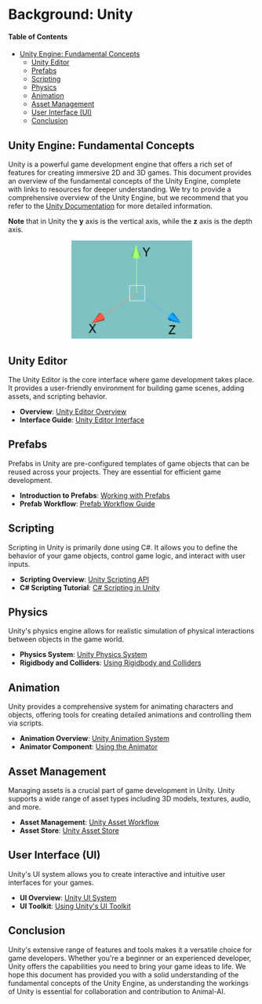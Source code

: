 # Background: Unity

#### Table of Contents

* [Unity Engine: Fundamental Concepts](#Unity-Engine:-Fundamental-Concepts)
  + [Unity Editor](#Unity-Editor)
  + [Prefabs](#Prefabs)
  + [Scripting](#Scripting)
  + [Physics](#Physics)
  + [Animation](#Animation)
  + [Asset Management](#Asset-Management)
  + [User Interface (UI)](#User-Interface-(UI))
  + [Conclusion](#Conclusion)

  
## Unity Engine: Fundamental Concepts

Unity is a powerful game development engine that offers a rich set of features for creating immersive 2D and 3D games. This document provides an overview of the fundamental concepts of the Unity Engine, complete with links to resources for deeper understanding. We try to provide a comprehensive overview of the Unity Engine, but we recommend that you refer to the [Unity Documentation](https://docs.unity3d.com/Manual/index.html) for more detailed information. 

**Note** that in Unity the **y** axis is the vertical axis, while the **z** axis is the depth axis.

<p align="center">
  <img height="200" src="/docs/figs/prefabs/Referential.png">
</p>

## Unity Editor

The Unity Editor is the core interface where game development takes place. It provides a user-friendly environment for building game scenes, adding assets, and scripting behavior.

* **Overview**: [Unity Editor Overview](https://docs.unity3d.com/Manual/UsingTheEditor.html)
* **Interface Guide**: [Unity Editor Interface](https://learn.unity.com/tutorial/unity-editor-interface-overview)

## Prefabs

Prefabs in Unity are pre-configured templates of game objects that can be reused across your projects. They are essential for efficient game development.

* **Introduction to Prefabs**: [Working with Prefabs](https://docs.unity3d.com/Manual/Prefabs.html)
* **Prefab Workflow**: [Prefab Workflow Guide](https://learn.unity.com/tutorial/introduction-to-prefabs)

## Scripting

Scripting in Unity is primarily done using C#. It allows you to define the behavior of your game objects, control game logic, and interact with user inputs.

* **Scripting Overview**: [Unity Scripting API](https://docs.unity3d.com/ScriptReference/)
* **C# Scripting Tutorial**: [C# Scripting in Unity](https://learn.unity.com/tutorial/introduction-to-scripting)

## Physics

Unity's physics engine allows for realistic simulation of physical interactions between objects in the game world.

* **Physics System**: [Unity Physics System](https://docs.unity3d.com/Manual/PhysicsSection.html)
* **Rigidbody and Colliders**: [Using Rigidbody and Colliders](https://learn.unity.com/tutorial/physics-rigidbodies-and-colliders)

## Animation

Unity provides a comprehensive system for animating characters and objects, offering tools for creating detailed animations and controlling them via scripts.

* **Animation Overview**: [Unity Animation System](https://docs.unity3d.com/Manual/AnimationOverview.html)
* **Animator Component**: [Using the Animator](https://learn.unity.com/tutorial/animator-component)

## Asset Management

Managing assets is a crucial part of game development in Unity. Unity supports a wide range of asset types including 3D models, textures, audio, and more.

* **Asset Management**: [Unity Asset Workflow](https://docs.unity3d.com/Manual/AssetWorkflow.html)
* **Asset Store**: [Unity Asset Store](https://assetstore.unity.com/)

## User Interface (UI)

Unity's UI system allows you to create interactive and intuitive user interfaces for your games.

* **UI Overview**: [Unity UI System](https://docs.unity3d.com/Manual/UISystem.html)
* **UI Toolkit**: [Using Unity's UI Toolkit](https://learn.unity.com/tutorial/introduction-to-the-new-ui-system)

## Conclusion

Unity's extensive range of features and tools makes it a versatile choice for game developers. Whether you're a beginner or an experienced developer, Unity offers the capabilities you need to bring your game ideas to life. We hope this document has provided you with a solid understanding of the fundamental concepts of the Unity Engine, as understanding the workings of Unity is essential for collaboration and contribution to Animal-AI. 
